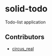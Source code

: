 # solid-todo

Todo-list application

## Contributors

- [circus_real](https://github.com/circus-real/)
